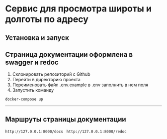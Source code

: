 # Сервис для просмотра широты и долготы по адресу
## Установка и запуск

## Страница документации оформлена в swagger и redoc
1. Склонировать репозиторий с Github
2. Перейти в директорию проекта
3. Переименовать файл .env.example в .env заполнить в нем поля 
4. Запустить команду 
```
docker-compose up
```
***
## Маршруты страницы документации

```http://127.0.0.1:8000/docs ```
```http://127.0.0.1:8000/redoc ```

